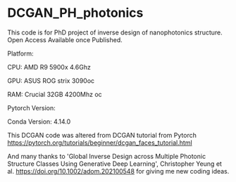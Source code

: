 # DCGAN_PH_photonics
This code is for PhD project of inverse design of nanophotonics structure. Open Access Available once Published.

Platform: 

CPU: AMD R9 5900x 4.6Ghz

GPU: ASUS ROG strix 3090oc 

RAM: Crucial 32GB 4200Mhz oc

Pytorch Version: 

Conda Version: 4.14.0

This DCGAN code was altered from DCGAN tutorial from Pytorch 
https://pytorch.org/tutorials/beginner/dcgan_faces_tutorial.html

And many thanks to 'Global Inverse Design across Multiple Photonic Structure Classes Using Generative Deep Learning', Christopher Yeung et al.
  https://doi.org/10.1002/adom.202100548 for giving me new coding ideas. 
